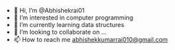 - 👋 Hi, I’m @Abhishekrai01
- 👀 I’m interested in computer programming
- 🌱 I’m currently learning data structures
- 💞️ I’m looking to collaborate on ...
- 📫 How to reach me abhishekkumarrai010@gmail.com

<!---
Abhishekrai01/Abhishekrai01 is a ✨ special ✨ repository because its `README.md` (this file) appears on your GitHub profile.
You can click the Preview link to take a look at your changes.
--->
